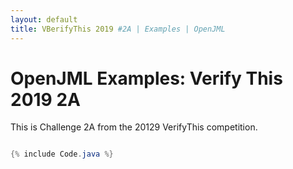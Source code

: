 ```yaml
---
layout: default
title: VBerifyThis 2019 #2A | Examples | OpenJML
---
```


# OpenJML Examples: Verify This 2019 2A

This is Challenge 2A from the 20129 VerifyThis competition.

```java

{% include Code.java %}
```

